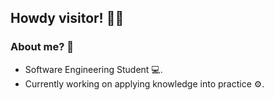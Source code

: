 ## Howdy visitor! <span class="wave">👋😄</span>

### About me? 💭

- Software Engineering Student 💻.
- Currently working on applying knowledge into practice ⚙.


